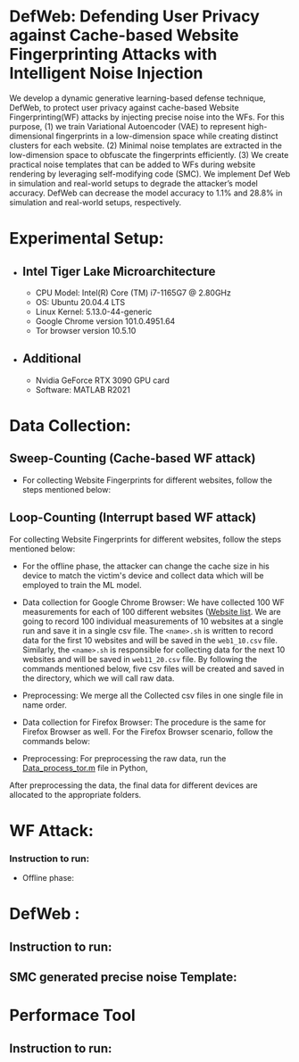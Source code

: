# DefWeb: Defending User Privacy against Cache-based Website Fingerprinting Attacks with Intelligent Noise Injection
We develop a dynamic generative learning-based defense technique, DefWeb, to protect user privacy against cache-based Website Fingerprinting(WF) attacks by injecting precise noise into the WFs. For this purpose, (1) we train Variational Autoencoder (VAE) to represent high-dimensional fingerprints in a low-dimension space while creating distinct clusters for each website. (2) Minimal noise templates are extracted in the low-dimension space to obfuscate the fingerprints efficiently. (3) We create practical noise templates that can be added to WFs during website rendering by leveraging self-modifying code (SMC). We implement Def Web in simulation and real-world setups to degrade the attacker’s model accuracy. DefWeb can decrease the model accuracy to 1.1% and 28.8% in simulation and real-world setups, respectively.  

# Experimental Setup:
- ## Intel Tiger Lake Microarchitecture
  * CPU Model: Intel(R) Core (TM) i7-1165G7 @ 2.80GHz
  * OS: Ubuntu 20.04.4 LTS
  * Linux Kernel: 5.13.0-44-generic
  * Google Chrome version 101.0.4951.64
  * Tor browser version 10.5.10
- ## Additional 
  * Nvidia GeForce RTX 3090 GPU card
  * Software: MATLAB R2021


# Data Collection:
## Sweep-Counting (Cache-based WF attack)
- For collecting Website Fingerprints for different websites, follow the steps mentioned below:<br/>

## Loop-Counting (Interrupt based WF attack)

For collecting Website Fingerprints for different websites, follow the steps mentioned below:<br/>
- For the offline phase, the attacker can change the cache size in his device to match the victim's device and collect data which will be employed to train the ML model. 

- Data collection for Google Chrome Browser: We have collected 100 WF measurements for each of 100 different websites ([Website list]((https://github.com/website_list.txt)). We are going to record 100 individual measurements of 10 websites at a single run and save it in a single csv file. The `<name>.sh` is written to record data for the first 10 websites and will be saved in the `web1_10.csv` file. Similarly, the `<name>.sh` is responsible for collecting data for the next 10 websites and will be saved in `web11_20.csv` file. By following the commands mentioned below, five csv files will be created and saved in the directory, which we will call raw data. 

 - Preprocessing: We merge all the Collected csv files in one single file in name order.

- Data collection for Firefox Browser:
The procedure is the same for Firefox Browser as well. For the Firefox Browser scenario, follow the commands below: <br/>

  
- Preprocessing: For preprocessing the raw data, run the  [Data_process_tor.m](https://github.com/main/Data_Collection/Data_process%20_tor.m) file in Python,

After preprocessing the data, the final data for different devices are allocated to the appropriate folders.


# WF Attack:
### Instruction to run:
- Offline phase:


# DefWeb :
## Instruction to run:
## SMC generated precise noise Template:


# Performace Tool
## Instruction to run:

